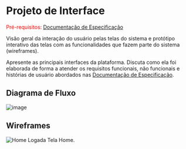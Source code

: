 
# Projeto de Interface

<span style="color:red">Pré-requisitos: <a href="2-Especificação do Projeto.md"> Documentação de Especificação</a></span>

Visão geral da interação do usuário pelas telas do sistema e protótipo interativo das telas com as funcionalidades que fazem parte do sistema (wireframes).

 Apresente as principais interfaces da plataforma. Discuta como ela foi elaborada de forma a atender os requisitos funcionais, não funcionais e histórias de usuário abordados nas <a href="2-Especificação do Projeto.md"> Documentação de Especificação</a>.

## Diagrama de Fluxo

![image](https://user-images.githubusercontent.com/114961595/229511144-5a9afdfd-3892-458f-9024-078bdba13bf6.png)


## Wireframes
![Home Logada](https://user-images.githubusercontent.com/114536934/229933843-a8e4dfba-ec3b-4558-9d6f-459fdc9785a3.jpg)
Tela Home.
